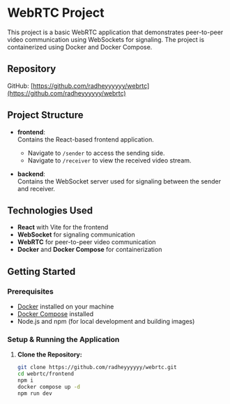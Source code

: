 # WebRTC Project

This project is a basic WebRTC application that demonstrates peer-to-peer video communication using WebSockets for signaling. The project is containerized using Docker and Docker Compose.

## Repository

GitHub: [https://github.com/radheyyyyyy/webrtc](https://github.com/radheyyyyyy/webrtc)

## Project Structure

- **frontend**:  
  Contains the React-based frontend application.  
  - Navigate to `/sender` to access the sending side.  
  - Navigate to `/receiver` to view the received video stream.

- **backend**:  
  Contains the WebSocket server used for signaling between the sender and receiver.

## Technologies Used

- **React** with Vite for the frontend
- **WebSocket** for signaling communication
- **WebRTC** for peer-to-peer video communication
- **Docker** and **Docker Compose** for containerization

## Getting Started

### Prerequisites

- [Docker](https://docs.docker.com/get-docker/) installed on your machine
- [Docker Compose](https://docs.docker.com/compose/install/) installed
- Node.js and npm (for local development and building images)

### Setup & Running the Application

1. **Clone the Repository:**

   ```bash
   git clone https://github.com/radheyyyyyy/webrtc.git
   cd webrtc/frontend
   npm i
   docker compose up -d
   npm run dev

